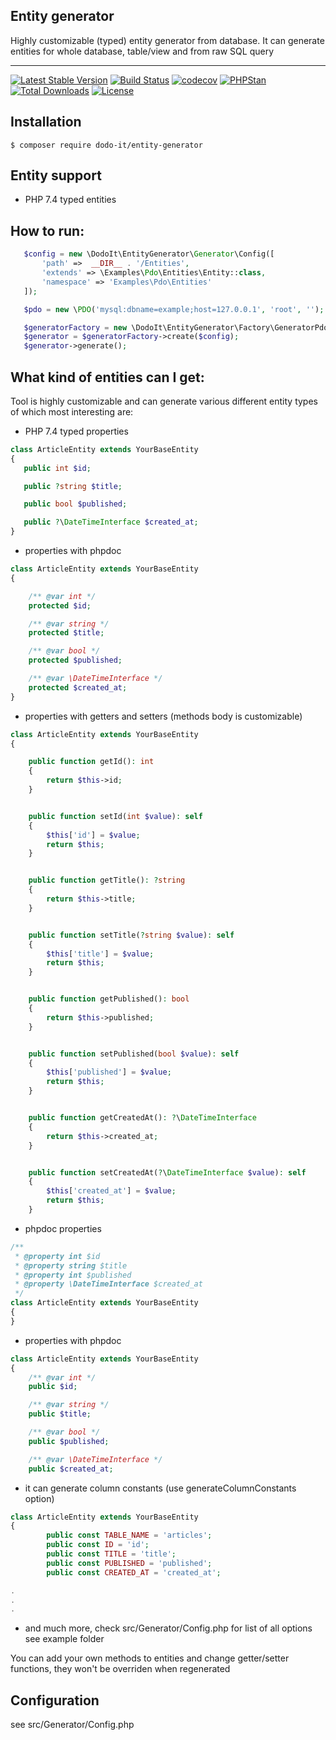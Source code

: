 

## Entity generator
Highly customizable (typed) entity generator from database. It can generate entities for whole database, table/view and from raw SQL query

-----
[![Latest Stable Version](https://poser.pugx.org/dodo-it/entity-generator/v/stable)](https://packagist.org/packages/dodo-it/entity-generator)
[![Build Status](https://travis-ci.org/dodo-it/entity-generator.svg?branch=master)](https://travis-ci.org/dodo-it/entity-generator)
[![codecov](https://codecov.io/gh/dodo-it/entity-generator/branch/master/graph/badge.svg)](https://codecov.io/gh/dodo-it/entity-generator)
[![PHPStan](https://img.shields.io/badge/PHPStan-enabled-brightgreen.svg?style=flat)](https://github.com/phpstan/phpstan)
[![Total Downloads](https://poser.pugx.org/dodo-it/entity-generator/downloads)](https://packagist.org/packages/dodo-it/entity-generator)
[![License](https://poser.pugx.org/dodo-it/entity-generator/license)](https://packagist.org/packages/dodo-it/entity-generator)

## Installation

    $ composer require dodo-it/entity-generator
## Entity support
 - PHP 7.4 typed entities

## How to run:
 ```php
    $config = new \DodoIt\EntityGenerator\Generator\Config([
        'path' =>  __DIR__ . '/Entities',
        'extends' => \Examples\Pdo\Entities\Entity::class,
        'namespace' => 'Examples\Pdo\Entities'
    ]);

    $pdo = new \PDO('mysql:dbname=example;host=127.0.0.1', 'root', '');

    $generatorFactory = new \DodoIt\EntityGenerator\Factory\GeneratorPdoFactory($pdo);
    $generator = $generatorFactory->create($config);
    $generator->generate();
 ```

## What kind of entities can I get:
Tool is highly customizable and can generate various different entity types of which most interesting are:

 - PHP 7.4 typed properties
 ```php
class ArticleEntity extends YourBaseEntity
{
	public int $id;

	public ?string $title;

	public bool $published;

	public ?\DateTimeInterface $created_at;
}
```
 - properties with phpdoc
```php
class ArticleEntity extends YourBaseEntity
{

	/** @var int */
	protected $id;

	/** @var string */
	protected $title;

	/** @var bool */
	protected $published;

	/** @var \DateTimeInterface */
	protected $created_at;
}
```

- properties with getters and setters (methods body is customizable)

```php
class ArticleEntity extends YourBaseEntity
{

	public function getId(): int
	{
		return $this->id;
	}


	public function setId(int $value): self
	{
		$this['id'] = $value;
		return $this;
	}


	public function getTitle(): ?string
	{
		return $this->title;
	}


	public function setTitle(?string $value): self
	{
		$this['title'] = $value;
		return $this;
	}


	public function getPublished(): bool
	{
		return $this->published;
	}


	public function setPublished(bool $value): self
	{
		$this['published'] = $value;
		return $this;
	}


	public function getCreatedAt(): ?\DateTimeInterface
	{
		return $this->created_at;
	}


	public function setCreatedAt(?\DateTimeInterface $value): self
	{
		$this['created_at'] = $value;
		return $this;
	}
```

-  phpdoc properties

```php
/**
 * @property int $id
 * @property string $title
 * @property int $published
 * @property \DateTimeInterface $created_at
 */
class ArticleEntity extends YourBaseEntity
{
}
```

- properties with phpdoc
```php
class ArticleEntity extends YourBaseEntity
{
	/** @var int */
	public $id;

	/** @var string */
	public $title;

	/** @var bool */
	public $published;

	/** @var \DateTimeInterface */
	public $created_at;

```

- it can generate column constants (use generateColumnConstants option)

```php
class ArticleEntity extends YourBaseEntity
{
    	public const TABLE_NAME = 'articles';
    	public const ID = 'id';
    	public const TITLE = 'title';
    	public const PUBLISHED = 'published';
    	public const CREATED_AT = 'created_at';

.
.
.

```
- and much more, check src/Generator/Config.php for list of all options
see example folder


You can add your own methods to entities and change getter/setter functions, they won't be overriden when regenerated


## Configuration

see src/Generator/Config.php
